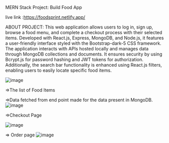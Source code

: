MERN Stack Project: Build Food App 


live link :https://foodsprint.netlify.app/

ABOUT PROJECT:
This web application allows users to log in, sign up, browse a food menu, and complete a checkout process with their selected items. Developed with React.js, Express, MongoDB, and Node.js, it features a user-friendly interface styled with the Bootstrap-dark-5 CSS framework. The application interacts with APIs hosted locally and manages data through MongoDB collections and documents. It ensures security by using Bcrypt.js for password hashing and JWT tokens for authorization. Additionally, the search bar functionality is enhanced using React.js filters, enabling users to easily locate specific food items.



![image](https://github.com/user-attachments/assets/f314b0a3-6d75-4da4-b288-1be95b44759b)

=>The list of Food Items


=>Data fetched from end point made for the data present in MongoDB.
![image](https://github.com/user-attachments/assets/0540fe38-eefb-4d29-95c0-eb28fddc072f)




=>Checkout Page

![image](https://github.com/user-attachments/assets/7d15160e-bf5b-40aa-b184-e46b1875e6cb)



=> Order page
![image](https://github.com/user-attachments/assets/bcd07bd8-a4b5-4506-9a40-4a10c6508d03)

